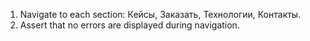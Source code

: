 1. Navigate to each section: Кейсы, Заказать, Технологии, Контакты.
2. Assert that no errors are displayed during navigation.